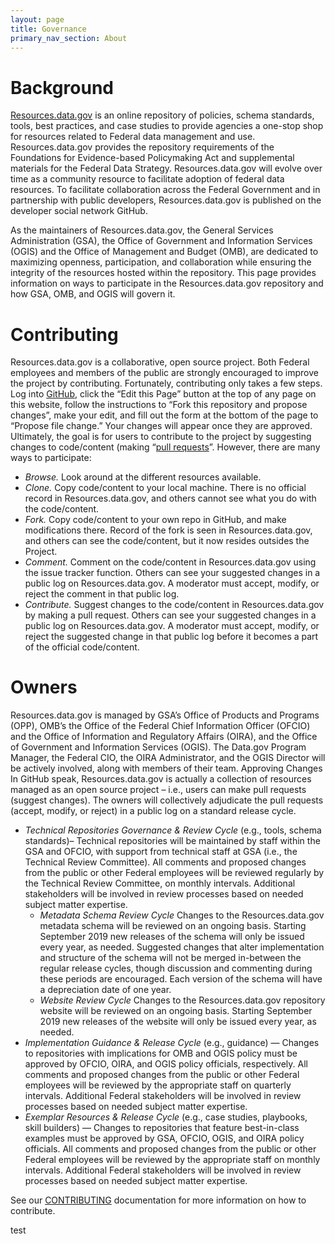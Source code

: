 ```yaml
---
layout: page
title: Governance
primary_nav_section: About
---
```


# Background
[Resources.data.gov](Resources.data.gov) is an online repository of policies, schema standards, tools, best practices, and case studies to provide agencies a one-stop shop for resources related to Federal data management and use. Resources.data.gov provides the repository requirements of the Foundations for Evidence-based Policymaking Act and supplemental materials for the Federal Data Strategy. Resources.data.gov will evolve over time as a community resource to facilitate adoption of federal data resources. To facilitate collaboration across the Federal Government and in partnership with public developers, Resources.data.gov is published on the developer social network GitHub.

As the maintainers of Resources.data.gov, the General Services Administration (GSA), the Office of Government and Information Services (OGIS) and the Office of Management and Budget (OMB), are dedicated to maximizing openness, participation, and collaboration while ensuring the integrity of the resources hosted within the repository. This page provides information on ways to participate in the Resources.data.gov repository and how GSA, OMB, and OGIS will govern it.

# Contributing
Resources.data.gov is a collaborative, open source project. Both Federal employees and members of the public are strongly encouraged to improve the project by contributing. Fortunately, contributing only takes a few steps. Log into [GitHub](https://github.com/login), click the “Edit this Page” button at the top of any page on this website, follow the instructions to “Fork this repository and propose changes”, make your edit, and fill out the form at the bottom of the page to “Propose file change.” Your changes will appear once they are approved. Ultimately, the goal is for users to contribute to the project by suggesting changes to code/content (making “[pull requests](https://help.github.com/en/articles/about-pull-requests)”. However, there are many ways to participate:  
  *	_Browse._ Look around at the different resources available.  
  *	_Clone._ Copy code/content to your local machine. There is no official record in Resources.data.gov, and others cannot see what you do with the code/content.  
  *	_Fork._ Copy code/content to your own repo in GitHub, and make modifications there. Record of the fork is seen in Resources.data.gov, and others can see the code/content, but it now resides outsides the Project.  
  *	_Comment._ Comment on the code/content in Resources.data.gov using the issue tracker function. Others can see your suggested changes in a public log on Resources.data.gov. A moderator must accept, modify, or reject the comment in that public log.  
  *	_Contribute._ Suggest changes to the code/content in Resources.data.gov by making a pull request. Others can see your suggested changes in a public log on Resources.data.gov. A moderator must accept, modify, or reject the suggested change in that public log before it becomes a part of the official code/content.  

# Owners
Resources.data.gov is managed by GSA’s Office of Products and Programs (OPP), OMB’s the Office of the Federal Chief Information Officer (OFCIO) and the Office of Information and Regulatory Affairs (OIRA), and the Office of Government and Information Services (OGIS). The Data.gov Program Manager, the Federal CIO, the OIRA Administrator, and the OGIS Director will be actively involved, along with members of their team. 
Approving Changes
In GitHub speak, Resources.data.gov is actually a collection of resources managed as an open source project – i.e., users can make pull requests (suggest changes). The owners will collectively adjudicate the pull requests (accept, modify, or reject) in a public log on a standard release cycle. 
* _Technical Repositories Governance & Review Cycle_ (e.g., tools, schema standards)– Technical repositories will be maintained by staff within the GSA and OFCIO, with support from technical staff at GSA (i.e., the Technical Review Committee). All comments and proposed changes from the public or other Federal employees will be reviewed regularly by the Technical Review Committee, on monthly intervals. Additional stakeholders will be involved in review processes based on needed subject matter expertise.
  * _Metadata Schema Review Cycle_ Changes to the Resources.data.gov metadata schema will be reviewed on an ongoing basis. Starting September 2019 new releases of the schema will only be issued every year, as needed. Suggested changes that alter implementation and structure of the schema will not be merged in-between the regular release cycles, though discussion and commenting during these periods are encouraged. Each version of the schema will have a depreciation date of one year.
  * _Website Review Cycle_ Changes to the Resources.data.gov repository website will be reviewed on an ongoing basis. Starting September 2019 new releases of the website will only be issued every year, as needed.
 * _Implementation Guidance & Release Cycle_ (e.g., guidance) — Changes to repositories with implications for OMB and OGIS policy must be approved by OFCIO, OIRA, and OGIS policy officials, respectively. All comments and proposed changes from the public or other Federal employees will be reviewed by the appropriate staff on quarterly intervals. Additional Federal stakeholders will be involved in review processes based on needed subject matter expertise.
 * _Exemplar Resources & Release Cycle_ (e.g., case studies, playbooks, skill builders) — Changes to repositories that feature best-in-class examples must be approved by GSA, OFCIO, OGIS, and OIRA policy officials. All comments and proposed changes from the public or other Federal employees will be reviewed by the appropriate staff on monthly intervals. Additional Federal stakeholders will be involved in review processes based on needed subject matter expertise.

See our
[CONTRIBUTING](https://github.com/GSA/resources.data.gov/blob/master/CONTRIBUTING.md)
documentation for more information on how to contribute.

test
